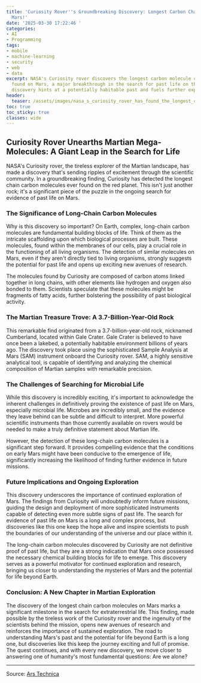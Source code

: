 ```yaml
---
title: 'Curiosity Rover''s Groundbreaking Discovery: Longest Carbon Chains Found on
  Mars!'
date: '2025-03-30 17:22:46 '
categories:
- AI
- Programming
tags:
- mobile
- machine-learning
- security
- web
- data
excerpt: NASA's Curiosity rover discovers the longest carbon molecule chains ever
  found on Mars, a major breakthrough in the search for past life on the red planet.  This
  discovery hints at a potentially habitable past and fuels further exploration.
header:
  teaser: /assets/images/nasa_s_curiosity_rover_has_found_the_longest_chain_20250330172244.jpg
toc: true
toc_sticky: true
classes: wide
---
```


## Curiosity Rover Unearths Martian Mega-Molecules: A Giant Leap in the Search for Life

NASA's Curiosity rover, the tireless explorer of the Martian landscape, has made a discovery that's sending ripples of excitement through the scientific community.  In a groundbreaking finding, Curiosity has detected the longest chain carbon molecules ever found on the red planet. This isn't just another rock; it's a significant piece of the puzzle in the ongoing search for evidence of past life on Mars.

### The Significance of Long-Chain Carbon Molecules

Why is this discovery so important?  On Earth, complex, long-chain carbon molecules are fundamental building blocks of life.  Think of them as the intricate scaffolding upon which biological processes are built.  These molecules, found within the membranes of our cells, play a crucial role in the functioning of all living organisms.  The detection of similar molecules on Mars, even if they aren't directly tied to living organisms, strongly suggests the potential for past life and opens up exciting new avenues of research.

The molecules found by Curiosity are composed of carbon atoms linked together in long chains, with other elements like hydrogen and oxygen also bonded to them.  Scientists speculate that these molecules might be fragments of fatty acids, further bolstering the possibility of past biological activity.

### The Martian Treasure Trove: A 3.7-Billion-Year-Old Rock

This remarkable find originated from a 3.7-billion-year-old rock, nicknamed Cumberland, located within Gale Crater.  Gale Crater is believed to have once been a lakebed, a potentially habitable environment billions of years ago.  The discovery took place using the sophisticated Sample Analysis at Mars (SAM) instrument onboard the Curiosity rover. SAM, a highly sensitive analytical tool, is capable of identifying and analyzing the chemical composition of Martian samples with remarkable precision.

### The Challenges of Searching for Microbial Life

While this discovery is incredibly exciting, it's important to acknowledge the inherent challenges in definitively proving the existence of past life on Mars, especially microbial life.  Microbes are incredibly small, and the evidence they leave behind can be subtle and difficult to interpret.  More powerful scientific instruments than those currently available on rovers would be needed to make a truly definitive statement about Martian life.

However, the detection of these long-chain carbon molecules is a significant step forward. It provides compelling evidence that the conditions on early Mars might have been conducive to the emergence of life, significantly increasing the likelihood of finding further evidence in future missions.

### Future Implications and Ongoing Exploration

This discovery underscores the importance of continued exploration of Mars.  The findings from Curiosity will undoubtedly inform future missions, guiding the design and deployment of more sophisticated instruments capable of detecting even more subtle signs of past life.  The search for evidence of past life on Mars is a long and complex process, but discoveries like this one keep the hope alive and inspire scientists to push the boundaries of our understanding of the universe and our place within it.

The long-chain carbon molecules discovered by Curiosity are not definitive proof of past life, but they are a strong indication that Mars once possessed the necessary chemical building blocks for life to emerge.  This discovery serves as a powerful motivator for continued exploration and research, bringing us closer to understanding the mysteries of Mars and the potential for life beyond Earth.

### Conclusion: A New Chapter in Martian Exploration

The discovery of the longest chain carbon molecules on Mars marks a significant milestone in the search for extraterrestrial life. This finding, made possible by the tireless work of the Curiosity rover and the ingenuity of the scientists behind the mission, opens new avenues of research and reinforces the importance of sustained exploration.  The road to understanding Mars's past and the potential for life beyond Earth is a long one, but discoveries like this keep the journey exciting and full of promise. The quest continues, and with every new discovery, we move closer to answering one of humanity's most fundamental questions: Are we alone?


---

Source: [Ars Technica ](https://arstechnica.com/science/2025/03/nasas-curiosity-rover-has-found-the-longest-chain-carbon-molecules-yet-on-mars/)